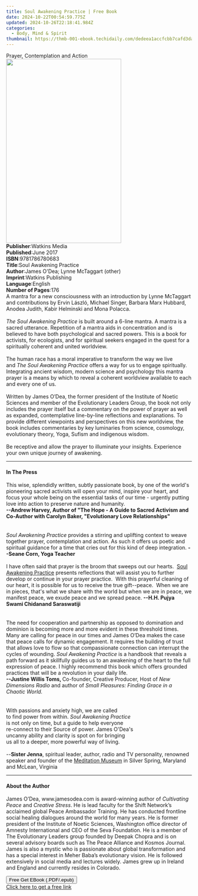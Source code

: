 ```yaml
---
title: Soul Awakening Practice | Free Book
date: 2024-10-22T00:54:59.775Z
updated: 2024-10-26T22:18:41.984Z
categories:
  - Body, Mind & Spirit
thumbnail: https://thmb-001-ebook.techidaily.com/dedeea1accfcbb7cafd3da8d646b4cfc6440653e539cefcd166540f7303dc688.jpg
---
```

<main id="book-container">
  <div class="flex flex-col">
    <div class="book-brief flex-1 py-6 px-4 sm:p-6 md:py-10 md:px-8">
      <!-- brief-->
      <div class="book-brief-main">Prayer, Contemplation and Action</div>
    </div>
    <div
      class="book-meta-info flex-1 grid gap-4 col-start-1 col-end-3 row-start-1 sm:mb-6 sm:grid-cols-4 lg:gap-6 lg:col-start-2 lg:row-end-6 lg:row-span-6 lg:mb-0"
    >
      <div
        class="book-meta-info-left place-content-center mt-4 p-4 text-sm leading-6 col-start-2 col-span-2 dark:text-slate-400"
      >
        <img
          class="w-full h-500 object-cover rounded-lg sm:h-255 sm:col-span-2 lg:col-span-full"
          src="https://img-001-ebook.techidaily.com/10736020e224664e3316d9f2e821124703cb1c6064297e00d514d8074a00e0bf.jpg"
          alt=""
          width="312"
          height="500"
        />
      </div>
      <div
        class="book-meta-info-right mt-2 col-start-1 row-start-2 col-span-3 self-center"
      >
        <!-- meta data  -->
        <div class="flex flex-col px-4 md:px-8">
          <div class="flex-1">
            <strong>Publisher</strong>:<span class="px-2">Watkins Media</span>
          </div>
          <div class="flex-1">
            <strong>Published</strong>:<span class="px-2">June 2017</span>
          </div>
          <div class="flex-1">
            <strong>ISBN</strong>:<span class="px-2">9781786780683</span>
          </div>
          <div class="flex-1">
            <strong>Title</strong>:<span class="px-2"
              >Soul Awakening Practice</span
            >
          </div>
          <div class="flex-1">
            <strong>Author</strong>:<span class="px-2"
              >James O&#39;Dea; Lynne McTaggart (other)</span
            >
          </div>
          <div class="flex-1">
            <strong>Imprint</strong>:<span class="px-2"
              >Watkins Publishing</span
            >
          </div>
          <div class="flex-1">
            <strong>Language</strong>:<span class="px-2">English</span>
          </div>
          <div class="flex-1">
            <strong>Number of Pages</strong>:<span class="px-2">176</span>
          </div>
        </div>
      </div>
    </div>
    <div class="book-description flex-1 py-6 px-4 sm:p-6 md:py-10 md:px-8">
      <div class="book-description-main">
        <div accordion-content="" id="description">
          A mantra for a new consciousness with an introduction by Lynne
          McTaggart and contributions by Ervin László, Michael Singer, Barbara
          Marx Hubbard, Anodea Judith, Kabir Helminski and Mona Polacca.<br /><br /><i
            >The Soul Awakening Practice</i
          >&nbsp;is built around a&nbsp;6-line mantra. A mantra is a sacred
          utterance. Repetition of a mantra aids in concentration and is
          believed to have both psychological and sacred powers. This is a book
          for activists, for ecologists, and for spiritual seekers engaged in
          the quest for a spiritually coherent and united worldview.<br /><br />The
          human race has a moral imperative to transform the way we live
          and&nbsp;<i>The Soul Awakening Practice</i>&nbsp;offers a way for us
          to engage spiritually. Integrating ancient wisdom, modern science and
          psychology this mantra prayer is a means by which to reveal a coherent
          worldview available to each and every one of us.<br /><br />Written by
          James O’Dea, the former president of the Institute of Noetic Sciences
          and member of the Evolutionary Leaders Group, the book not only
          includes the prayer itself but a commentary on the power of prayer as
          well as expanded, contemplative line-by-line reflections and
          explanations. To provide different viewpoints and perspectives on this
          new worldview, the book includes commentaries by key luminaries from
          science, cosmology, evolutionary theory, Yoga, Sufism and indigenous
          wisdom.<br /><br />Be receptive and allow the prayer to illuminate
          your insights. Experience your own unique journey of awakening.
        </div>
        <div class="accordion-fader"></div>
      </div>
    </div>
    <div class="book-excerpts flex-1 py-6 px-4 sm:p-6 md:py-10 md:px-8">
      <!-- excerpts-->
      <div class="book-excerpts-main">
        <hr />
        <h4 class="placeholder placeholder-heading">
          <span>In The Press</span>
        </h4>
        <p>
          This wise, splendidly written, subtly passionate book, by one of the
          world's pioneering sacred activists will open your mind, inspire your
          heart, and focus your whole being on the essential tasks of our time -
          urgently putting love into action to preserve nature and humanity.<br />
          <b
            >--Andrew Harvey, Author of "The Hope - A Guide to Sacred Activism
            and Co-Author with Carolyn Baker, "Evolutionary Love
            Relationships"</b
          ><br />
          &nbsp;<br />
          &nbsp;<br />
          <i>Soul Awakening Practice </i>provides a stirring and uplifting
          context to weave together prayer, contemplation and action. As such it
          offers us poetic and spiritual guidance for a time that cries out for
          this kind of deep integration. <b>--Seane Corn, Yoga Teacher</b><br />
          &nbsp;<br />
          I have often said that prayer is the broom that sweeps out our
          hearts.&nbsp; <u>Soul Awakening Practice</u> presents reflections that
          will assist you to further develop or continue in your prayer
          practice.&nbsp; With this prayerful cleaning of our heart, it is
          possible for us to receive the true gift--peace.&nbsp; When we are in
          pieces, that's what we share with the world but when we are in peace,
          we manifest peace, we exude peace and we spread peace.
          <b>--H.H. Pujya Swami Chidanand Saraswatiji</b><br />
          &nbsp;<br />
          &nbsp;<br />
          The need for cooperation and partnership as opposed to domination and
          dominion is becoming more and more evident in these threshold times.
          Many are calling for peace in our times and James O’Dea makes the case
          that peace calls for dynamic engagement. It requires the building of
          trust that allows love to flow so that compassionate connection can
          interrupt the cycles of wounding. <i>Soul Awakening Practice</i> is a
          handbook that reveals a path forward as it skillfully guides us to an
          awakening of the heart to the full expression of peace. I highly
          recommend this book which offers grounded practices that will be a
          revolution in your daily life.<br />
          <b>--Justine Willis Toms, </b>Co-founder, Creative Producer, Host of<i>
            New Dimensions Radio </i
          >and author of<i>
            Small Pleasures: Finding Grace in a Chaotic World.</i
          ><br />
          &nbsp;<br />
          &nbsp;<br />
          With passions and anxiety high, we are called<br />
          to find power from within. <i>Soul Awakening Practice</i><br />
          is not only on time, but a guide to help everyone<br />
          re-connect to their Source of power. James O'Dea's&nbsp; <br />
          uncanny ability and clarity is spot on for bringing<br />
          us all to a deeper, more powerful way of living.<br />
          &nbsp;<br />
          --<b>Sister Jenna</b>, spiritual leader, author, radio and TV
          personality, renowned speaker and founder of the
          <u>Meditation Museum</u> in Silver Spring, Maryland and McLean,
          Virginia
        </p>
      </div>
    </div>
    <div class="book-about-author flex-1 py-6 px-4 sm:p-6 md:py-10 md:px-8">
      <!-- about author-->
      <div class="book-main-author-main">
        <hr />
        <h4 class="placeholder placeholder-heading">
          <span>About the Author</span>
        </h4>
        <p>
          James O’Dea,&nbsp;www.jamesodea.com&nbsp;is award-winning author
          of&nbsp;<i>Cultivating Peace</i>&nbsp;and&nbsp;<i>Creative Stress</i>.
          He is lead faculty for the Shift Network’s acclaimed global Peace
          Ambassador Training. He has conducted frontline social healing
          dialogues around the world for many years. He is former president of
          the Institute of Noetic Sciences, Washington office director of
          Amnesty International and CEO of the Seva Foundation. He is a member
          of The Evolutionary Leaders group founded by Deepak Chopra and is on
          several advisory boards such as The Peace Alliance and Kosmos Journal.
          James is also a mystic who is passionate about global transformation
          and has a special interest in Meher Baba’s evolutionary vision. He is
          followed extensively in social media and lectures widely. James grew
          up in Ireland and England and currently resides in Colorado.
        </p>
      </div>
    </div>
    <div class="book-free-get flex-1 py-6 px-4 sm:p-6 md:py-10 md:px-8">
      <button
        id="btn-free-get"
        class="bg-blue-500 hover:bg-blue-700 text-white font-bold py-2 px-4 rounded"
      >
        Free Get EBook (.PDF/.epub)
      </button>
      <div id="countdown-display" class="px-2 text-lg mt-2"></div>
      <a
        id="free-link"
        class="hidden bg-blue-500 hover:bg-blue-700 text-white font-bold py-2 px-4 rounded"
        href="https://www.ebooks.com/en-us/book/95670497/soul-awakening-practice/james-o-dea/"
        target="_blank"
        >Click here to get a free link</a
      >
    </div>
    <script>
      let countdownTime = 0;
      let countdownInterval = null;
      document
        .getElementById('btn-free-get')
        .addEventListener('click', startCountdown);
      function startCountdown() {
        countdownTime = new Date().getTime() + 60000 * 3;
        countdownInterval = setInterval(updateCountdown, 1000);
        document.getElementById('btn-free-get').disabled = true;
        document
          .getElementById('btn-free-get')
          .classList.add('bg-gray-500', 'cursor-not-allowed');
      }
      function updateCountdown() {
        let currentTime = new Date().getTime();
        let timeLeft = countdownTime - currentTime;
        let secondsLeft = Math.floor(timeLeft / 1000);
        document.getElementById('countdown-display').innerHTML =
          `Remaining time: ${secondsLeft} seconds.`;
        if (secondsLeft <= 0) {
          clearInterval(countdownInterval);
          document.getElementById('btn-free-get').classList.add('hidden');
          document.getElementById('free-link').classList.remove('hidden');
          document.getElementById('countdown-display').innerHTML = '';
        }
      }
    </script>
  </div>
</main>

<ins class="adsbygoogle"
      style="display:block"
      data-ad-client="ca-pub-7571918770474297"
      data-ad-slot="8358498916"
      data-ad-format="auto"
      data-full-width-responsive="true"></ins>
    